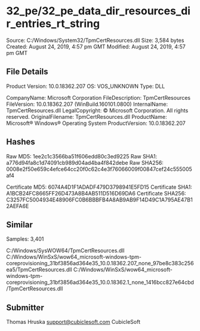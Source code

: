 32_pe/32_pe_data_dir_resources_dir_entries_rt_string
====================================================

Source:  C:/Windows/System32/TpmCertResources.dll
Size:  3,584 bytes
Created:  August 24, 2019, 4:57 pm GMT
Modified:  August 24, 2019, 4:57 pm GMT

File Details
------------

Product Version:  10.0.18362.207
OS:  VOS_UNKNOWN
Type:  DLL

CompanyName:  Microsoft Corporation
FileDescription:  TpmCertResources
FileVersion:  10.0.18362.207 (WinBuild.160101.0800)
InternalName:  TpmCertResources.dll
LegalCopyright:  © Microsoft Corporation. All rights reserved.
OriginalFilename:  TpmCertResources.dll
ProductName:  Microsoft® Windows® Operating System
ProductVersion:  10.0.18362.207

Hashes
------

Raw MD5:  1ee2c1c3566ba51f606edd80c3ed9225
Raw SHA1:  a776d94fa8c1d74091cb989d04ad4ba4f842debe
Raw SHA256:  0008e2f50e659c4efce64cc20f0c62c4e3f76066009f00847cef24c555005af4

Certificate MD5:  6074A4D1F1ADADF479D3798941E5FD15
Certificate SHA1:  A1BCB24FC8665FF26D473A8B4AB511D516D69DA6
Certificate SHA256:  C3257FC5004934E48906FC0B6BBBFB4A8AB9AB9F14D49C1A795AE47B12AEFA6E

Similar
-------

Samples:  3,401

C:/Windows/SysWOW64/TpmCertResources.dll
C:/Windows/WinSxS/wow64_microsoft-windows-tpm-coreprovisioning_31bf3856ad364e35_10.0.18362.207_none_97be8c383c256ea5/TpmCertResources.dll
C:/Windows/WinSxS/wow64_microsoft-windows-tpm-coreprovisioning_31bf3856ad364e35_10.0.18362.1_none_1416bcc827e64cbd/TpmCertResources.dll

Submitter
---------

Thomas Hruska
support@cubiclesoft.com
CubicleSoft
